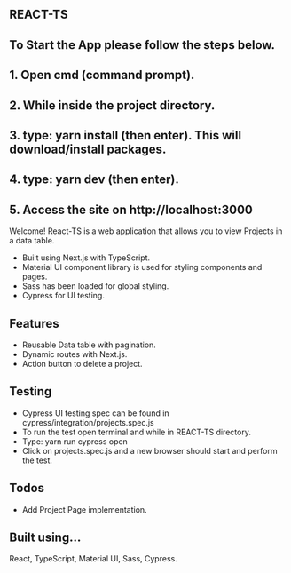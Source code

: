 ## REACT-TS
## To Start the App please follow the steps below.
## 1. Open cmd (command prompt).
## 2. While inside the project directory.
## 3. type: yarn install (then enter). This will download/install packages.
## 4. type: yarn dev (then enter).
## 5. Access the site on http://localhost:3000

Welcome! React-TS is a web application that allows you to view Projects in a data table.

* Built using Next.js with TypeScript.
* Material UI component library is used for styling components and pages.
* Sass has been loaded for global styling.
* Cypress for UI testing.

## Features
* Reusable Data table with pagination.
* Dynamic routes with Next.js.
* Action button to delete a project.

## Testing
* Cypress UI testing spec can be found in cypress/integration/projects.spec.js
* To run the test open terminal and while in REACT-TS directory.
* Type: yarn run cypress open
* Click on projects.spec.js and a new browser should start and perform the test.

## Todos
* Add Project Page implementation.

## Built using...
React, TypeScript, Material UI, Sass, Cypress.